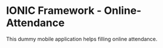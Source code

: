 IONIC Framework - Online-Attendance
=================

This dummy mobile application helps filling online attendance.
